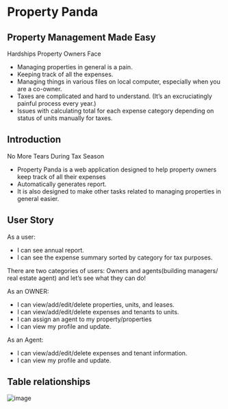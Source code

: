 # Property Panda

## Property Management Made Easy
Hardships Property Owners Face
- Managing properties in general is a pain.
- Keeping track of all the expenses.
- Managing things in various files on local computer, especially when you are a co-owner.
- Taxes are complicated and hard to understand. (It’s an excruciatingly painful process every year.)
- Issues with calculating total for each expense category depending on status of units manually for taxes. 


## Introduction
No More Tears During Tax Season
- Property Panda is a web application designed to help property owners keep track of all their expenses
- Automatically generates report.
- It is also designed to make other tasks related to managing properties in general easier.

## User Story

As a user:
- I can see annual report.
- I can see the expense summary sorted by category for tax purposes.

There are two categories of users: Owners and agents(building managers/ real estate agent) and let’s see what they can do!

As an OWNER:
- I can view/add/edit/delete properties, units, and leases.
- I can view/add/edit/delete expenses and tenants to units.
- I can assign an agent to my property/properties
- I can view my profile and update.

As an Agent:
- I can view/add/edit/delete expenses and tenant information.
- I can view my profile and update.

## Table relationships
![image](https://dbdiagram.io/d/64588003dca9fb07c4abadfb)


